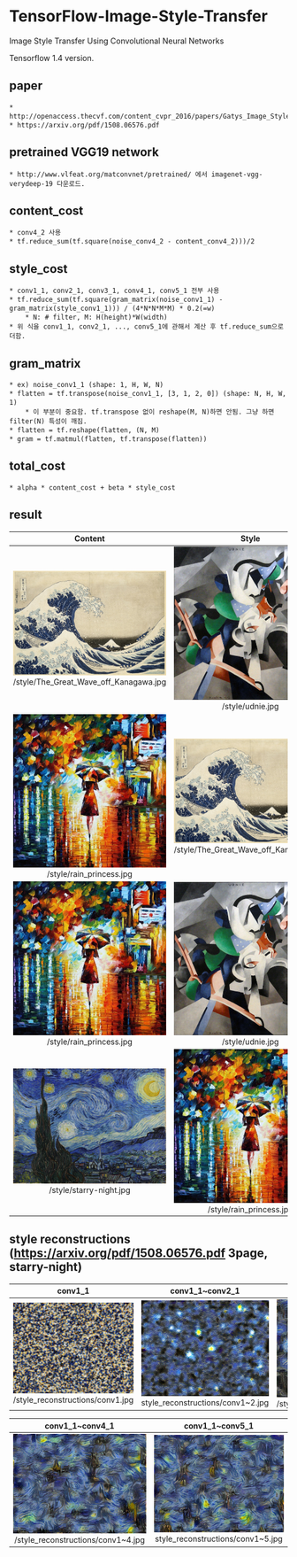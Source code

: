 # TensorFlow-Image-Style-Transfer
Image Style Transfer Using Convolutional Neural Networks

Tensorflow 1.4 version.

## paper  
    * http://openaccess.thecvf.com/content_cvpr_2016/papers/Gatys_Image_Style_Transfer_CVPR_2016_paper.pdf  
    * https://arxiv.org/pdf/1508.06576.pdf

## pretrained VGG19 network
    * http://www.vlfeat.org/matconvnet/pretrained/ 에서 imagenet-vgg-verydeep-19 다운로드.

## content_cost
    * conv4_2 사용
    * tf.reduce_sum(tf.square(noise_conv4_2 - content_conv4_2)))/2
    
## style_cost
    * conv1_1, conv2_1, conv3_1, conv4_1, conv5_1 전부 사용
    * tf.reduce_sum(tf.square(gram_matrix(noise_conv1_1) - gram_matrix(style_conv1_1))) / (4*N*N*M*M) * 0.2(=w)
        * N: # filter, M: H(height)*W(width)
    * 위 식을 conv1_1, conv2_1, ..., conv5_1에 관해서 계산 후 tf.reduce_sum으로 더함.

## gram_matrix
    * ex) noise_conv1_1 (shape: 1, H, W, N)
    * flatten = tf.transpose(noise_conv1_1, [3, 1, 2, 0]) (shape: N, H, W, 1)
        * 이 부분이 중요함. tf.transpose 없이 reshape(M, N)하면 안됨. 그냥 하면 filter(N) 특성이 깨짐.
    * flatten = tf.reshape(flatten, (N, M)
    * gram = tf.matmul(flatten, tf.transpose(flatten))
    
## total_cost
    * alpha * content_cost + beta * style_cost

## result
|Content|Style|Result|
|:-------------------------:|:-------------------------:|:-------------------------:|
|![content](./style/The_Great_Wave_off_Kanagawa.jpg) /style/The_Great_Wave_off_Kanagawa.jpg|![style](./style/udnie.jpg) /style/udnie.jpg|![result](./store/kanagawa_udnie.jpg) /store/kanagawa_udnie.jpg |
|![content](./style/rain_princess.jpg) /style/rain_princess.jpg |![style](./style/The_Great_Wave_off_Kanagawa.jpg) /style/The_Great_Wave_off_Kanagawa.jpg|![result](./store/rain_kanagawa.jpg) /store/rain_kanagawa.jpg |
|![content](./style/rain_princess.jpg) /style/rain_princess.jpg |![style](./style/udnie.jpg) /style/udnie.jpg|![result](./store/rain_udnie.jpg) /store/rain_udnie.jpg|
|![content](./style/starry-night.jpg) /style/starry-night.jpg |![style](./style/rain_princess.jpg) /style/rain_princess.jpg|![result](./store/starry_rain.jpg) /store/starry_rain.jpg|

## style reconstructions (https://arxiv.org/pdf/1508.06576.pdf 3page, starry-night)
|conv1_1|conv1_1~conv2_1|conv1_1~conv3_1|
|:-------------------------:|:-------------------------:|:-------------------------:|
|![conv1_1](./style_reconstructions/conv1.jpg) /style_reconstructions/conv1.jpg|![conv1_1~conv2_](./style_reconstructions/conv1~2.jpg) style_reconstructions/conv1~2.jpg|![conv1_1~conv3_1](./style_reconstructions/conv1~3.jpg) /style_reconstructions/conv1~3.jpg |

|conv1_1~conv4_1|conv1_1~conv5_1|
|:-------------------------:|:-------------------------:|
|![conv1_1~conv4_1](./style_reconstructions/conv1~4.jpg) /style_reconstructions/conv1~4.jpg|![conv1_1~conv5_](./style_reconstructions/conv1~5.jpg) style_reconstructions/conv1~5.jpg|

